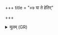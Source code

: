 +++
title = "०७ या ते हेतिर्"

+++
<details><summary>मूलम् (GR)</summary>

या ते हेतिर् मीढुष्टम  
हस्ते बभूव ते धनुः ।  
तया त्वं विश्वतो अस्मान्  
अयक्ष्मया परि भुज ॥
</details>